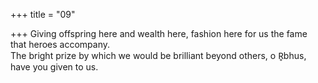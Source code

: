 +++
title = "09"

+++
Giving offspring here and wealth here, fashion here for us the fame that  heroes accompany.  
The bright prize by which we would be brilliant beyond others, o R̥bhus,  have you given to us.  